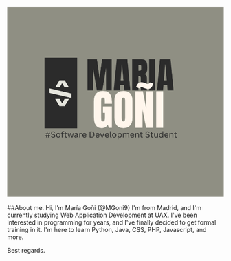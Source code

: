 
![Imagen portada](mgonifoto.png)

##About me.
Hi, I’m María Goñi (@MGoni9)
I'm from Madrid, and I'm currently studying Web Application Development at UAX. 
I've been interested in programming for years, and I've finally decided to get formal training in it.
I'm here to learn Python, Java, CSS, PHP, Javascript, and more. 

Best regards.





<!---
MGoni9/MGoni9 is a ✨ special ✨ repository because its `README.md` (this file) appears on your GitHub profile.
You can click the Preview link to take a look at your changes.
--->
